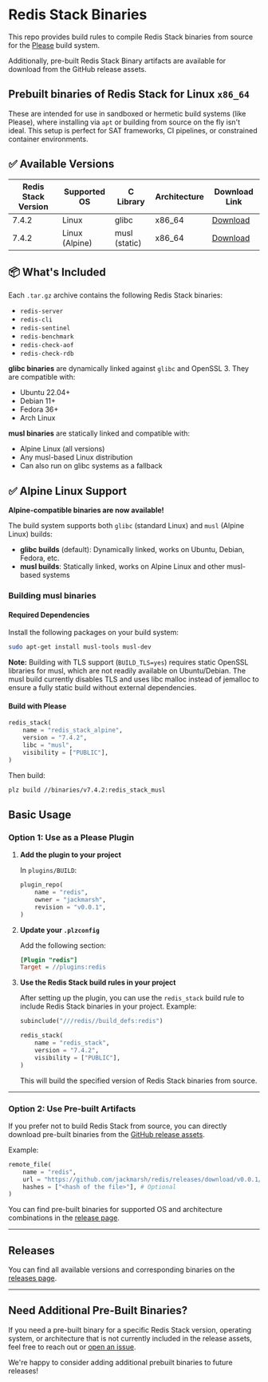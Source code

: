 # Redis Stack Binaries

This repo provides build rules to compile Redis Stack binaries from source for the [Please](https://please.build) build system.

Additionally, pre-built Redis Stack Binary artifacts are available for download from the GitHub release assets.

## Prebuilt binaries of Redis Stack for Linux `x86_64`

These are intended for use in sandboxed or hermetic build systems (like Please), where installing via `apt` or building from source on the fly isn't ideal. This setup is perfect for SAT frameworks, CI pipelines, or constrained container environments.

## ✅ Available Versions

| Redis Stack Version | Supported OS | C Library | Architecture | Download Link |
|---------------------|--------------|-----------|--------------|---------------|
| 7.4.2               | Linux        | glibc     | x86_64       | [Download](https://github.com/jackmarsh/redis/releases/download/v0.0.1/redis-7.4.2-linux_x86_64.tar.gz) |
| 7.4.2               | Linux (Alpine) | musl (static) | x86_64 | [Download](https://github.com/jackmarsh/redis/releases/download/v0.0.2/redis-7.4.2-linux_x86_64-musl.tar.gz) |

## 📦 What's Included

Each `.tar.gz` archive contains the following Redis Stack binaries:
* `redis-server`
* `redis-cli`
* `redis-sentinel`
* `redis-benchmark`
* `redis-check-aof`
* `redis-check-rdb`

**glibc binaries** are dynamically linked against `glibc` and OpenSSL 3. They are compatible with:
* Ubuntu 22.04+
* Debian 11+
* Fedora 36+
* Arch Linux

**musl binaries** are statically linked and compatible with:
* Alpine Linux (all versions)
* Any musl-based Linux distribution
* Can also run on glibc systems as a fallback

## ✅ Alpine Linux Support

**Alpine-compatible binaries are now available!**

The build system supports both `glibc` (standard Linux) and `musl` (Alpine Linux) builds:

- **glibc builds** (default): Dynamically linked, works on Ubuntu, Debian, Fedora, etc.
- **musl builds**: Statically linked, works on Alpine Linux and other musl-based systems

### Building musl binaries

#### Required Dependencies

Install the following packages on your build system:

```bash
sudo apt-get install musl-tools musl-dev
```

**Note:** Building with TLS support (`BUILD_TLS=yes`) requires static OpenSSL libraries for musl, which are not readily available on Ubuntu/Debian. The musl build currently disables TLS and uses libc malloc instead of jemalloc to ensure a fully static build without external dependencies.

#### Build with Please

```python
redis_stack(
    name = "redis_stack_alpine",
    version = "7.4.2",
    libc = "musl",
    visibility = ["PUBLIC"],
)
```

Then build:
```bash
plz build //binaries/v7.4.2:redis_stack_musl
```

## Basic Usage

### Option 1: Use as a Please Plugin

1. **Add the plugin to your project**

   In `plugins/BUILD`:
   ```python
   plugin_repo(
       name = "redis",
       owner = "jackmarsh",
       revision = "v0.0.1",
   )
   ```

2. **Update your `.plzconfig`**

   Add the following section:
   ```ini
   [Plugin "redis"]
   Target = //plugins:redis
   ```

3. **Use the Redis Stack build rules in your project**

   After setting up the plugin, you can use the `redis_stack` build rule to include Redis Stack binaries in your project. Example:
   ```python
   subinclude("///redis//build_defs:redis")

   redis_stack(
       name = "redis_stack",
       version = "7.4.2",
       visibility = ["PUBLIC"],
   )
   ```

   This will build the specified version of Redis Stack binaries from source.

---

### Option 2: Use Pre-built Artifacts

If you prefer not to build Redis Stack from source, you can directly download pre-built binaries from the [GitHub release assets](https://github.com/jackmarsh/redis/releases).

Example:
```python
remote_file(
    name = "redis",
    url = "https://github.com/jackmarsh/redis/releases/download/v0.0.1/redis-7.4.2-linux_x86_64.tar.gz",
    hashes = ["<hash of the file>"], # Optional
)
```

You can find pre-built binaries for supported OS and architecture combinations in the [release page](https://github.com/jackmarsh/redis/releases).

---

## Releases

You can find all available versions and corresponding binaries on the [releases page](https://github.com/jackmarsh/redis/releases).

---

## Need Additional Pre-Built Binaries?

If you need a pre-built binary for a specific Redis Stack version, operating system, or architecture that is not currently included in the release assets, feel free to reach out or [open an issue](https://github.com/jackmarsh/redis/issues).

We're happy to consider adding additional prebuilt binaries to future releases!
